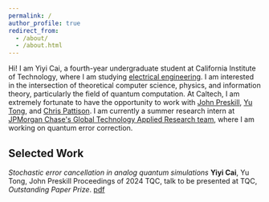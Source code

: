 ```yaml
---
permalink: /
author_profile: true
redirect_from: 
  - /about/
  - /about.html
---
```


Hi! I am Yiyi Cai, a fourth-year undergraduate student at California Institute of Technology, where I am studying [electrical engineering](https://www.ee.caltech.edu/). I am interested in the intersection of theoretical computer science, physics, and information theory, particularly the field of quantum computation. At Caltech, I am extremely fortunate to have the opportunity to work with [John Preskill](http://theory.caltech.edu/~preskill/), [Yu Tong](https://scholars.duke.edu/person/yu.tong), and [Chris Pattison](https://scholar.google.com/citations?user=4neYf8oAAAAJ&hl=en). I am currently a summer research intern at [JPMorgan Chase's Global Technology Applied Research team](https://www.jpmorgan.com/technology/applied-research), where I am working on quantum error correction. 


Selected Work
----------
*Stochastic error cancellation in analog quantum simulations*
**Yiyi Cai**, Yu Tong, John Preskill
Proceedings of 2024 TQC, talk to be presented at TQC, *Outstanding Paper Prize*. [pdf](https://arxiv.org/abs/2311.14818)

